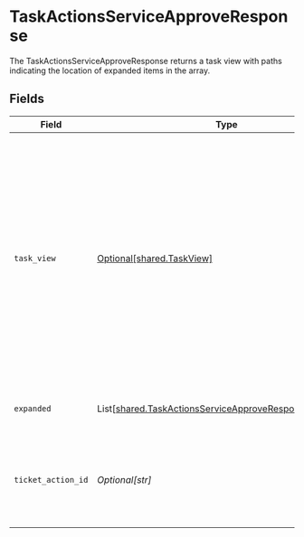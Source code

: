 # TaskActionsServiceApproveResponse

The TaskActionsServiceApproveResponse returns a task view with paths indicating the location of expanded items in the array.


## Fields

| Field                                                                                                                                                                                            | Type                                                                                                                                                                                             | Required                                                                                                                                                                                         | Description                                                                                                                                                                                      |
| ------------------------------------------------------------------------------------------------------------------------------------------------------------------------------------------------ | ------------------------------------------------------------------------------------------------------------------------------------------------------------------------------------------------ | ------------------------------------------------------------------------------------------------------------------------------------------------------------------------------------------------ | ------------------------------------------------------------------------------------------------------------------------------------------------------------------------------------------------ |
| `task_view`                                                                                                                                                                                      | [Optional[shared.TaskView]](../../models/shared/taskview.md)                                                                                                                                     | :heavy_minus_sign:                                                                                                                                                                               | Contains a task and JSONPATH expressions that describe where in the expanded array related objects are located. This view can be used to display a fully-detailed dashboard of task information. |
| `expanded`                                                                                                                                                                                       | List[[shared.TaskActionsServiceApproveResponseExpanded](../../models/shared/taskactionsserviceapproveresponseexpanded.md)]                                                                       | :heavy_minus_sign:                                                                                                                                                                               | List of serialized related objects.                                                                                                                                                              |
| `ticket_action_id`                                                                                                                                                                               | *Optional[str]*                                                                                                                                                                                  | :heavy_minus_sign:                                                                                                                                                                               | The ID of the ticket (task) approve action created by this request.                                                                                                                              |